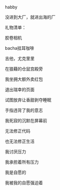 habby

没进到大厂，就进出海的厂



礼物清单：

胶卷相机

bacha挂耳咖啡

吉他，尤克里里







在狼藉的仓鼠宫殿旁

我坐拥大额外卖红包

退出瑞幸的页面

试图放弃让香甜剥夺睡眠



手指违背了我的意志

我死寂的沉默在屏幕前

无法修正代码

也无法修正生活



我讨厌压力

我承担着所有压力

我是自愿的

我被我的自愿强迫着











